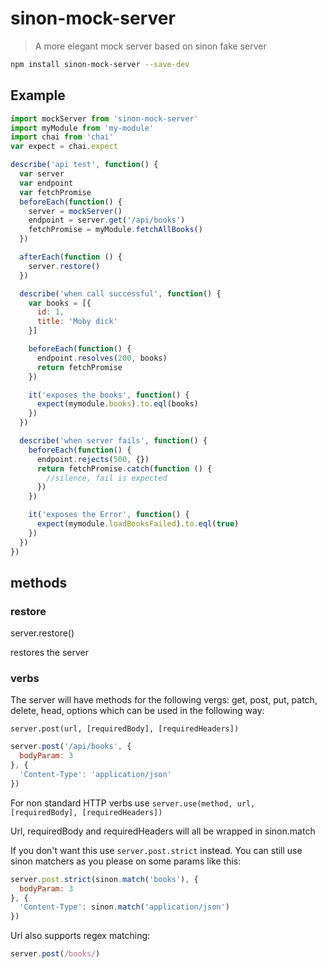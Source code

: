 # sinon-mock-server

> A more elegant mock server based on sinon fake server

```bash
npm install sinon-mock-server --save-dev
```

## Example
```js
import mockServer from 'sinon-mock-server'
import myModule from 'my-module'
import chai from 'chai'
var expect = chai.expect

describe('api test', function() {
  var server
  var endpoint
  var fetchPromise
  beforeEach(function() {
    server = mockServer()
    endpoint = server.get('/api/books')
    fetchPromise = myModule.fetchAllBooks()
  })

  afterEach(function () {
    server.restore()
  })

  describe('when call successful', function() {
    var books = [{
      id: 1,
      title: 'Moby dick'
    }]

    beforeEach(function() {
      endpoint.resolves(200, books)
      return fetchPromise
    })

    it('exposes the books', function() {
      expect(mymodule.books).to.eql(books)
    })
  })

  describe('when server fails', function() {
    beforeEach(function() {
      endpoint.rejects(500, {})
      return fetchPromise.catch(function () {
        //silence, fail is expected
      })
    })

    it('exposes the Error', function() {
      expect(mymodule.loadBooksFailed).to.eql(true)
    })
  })
})
```

## methods

### restore

server.restore()

restores the server

### verbs

The server will have methods for the following vergs: get, post, put, patch, delete, head, options which can be used in the following way:

`server.post(url, [requiredBody], [requiredHeaders])`

```js
server.post('/api/books', {
  bodyParam: 3
}, {
  'Content-Type': 'application/json'
})
```

For non standard HTTP verbs use `server.use(method, url, [requiredBody], [requiredHeaders])`

Url, requiredBody and requiredHeaders will all be wrapped in sinon.match

If you don't want this use `server.post.strict` instead. You can still use sinon matchers as you please on some params like this:

```js
server.post.strict(sinon.match('books'), {
  bodyParam: 3
}, {
  'Content-Type': sinon.match('application/json')
})
```

Url also supports regex matching:

```js
server.post(/books/)
```
